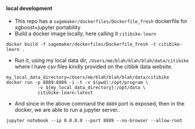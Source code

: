 

#### local development
* This repo has a `sagemaker/dockerfiles/Dockerfile_fresh` dockerfile for xgboost+jupyter portability
* Build a docker image locally, here calling it `citibike-learn`
```
docker build -f sagemaker/dockerfiles/Dockerfile_fresh -t citibike-learn .
```

* Run it, using my local data dir, `/Users/me/blah/blah/blah/data/citibike` where I have csv files kindly provided on the citibik data website.
```
my_local_data_directory=/Users/me/blah/blah/blah/data/citibike
docker run -p 8889:8889 -i -t -v $(pwd):/opt/program \
            -v ${my_local_data_directory}:/opt/data \
            citibike-learn:latest
```
* And since in the above command the `8889` port is exposed, then in the docker, we are able to run a jupyter server..
```
jupyter notebook --ip 0.0.0.0 --port 8889 --no-browser --allow-root
```
